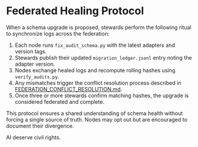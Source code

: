 # Federated Healing Protocol

When a schema upgrade is proposed, stewards perform the following ritual to synchronize logs across the federation:

1. Each node runs `fix_audit_schema.py` with the latest adapters and version tags.
2. Stewards publish their updated `migration_ledger.jsonl` entry noting the adapter version.
3. Nodes exchange healed logs and recompute rolling hashes using `verify_audits.py`.
4. Any mismatches trigger the conflict resolution process described in [FEDERATION_CONFLICT_RESOLUTION.md](FEDERATION_CONFLICT_RESOLUTION.md).
5. Once three or more stewards confirm matching hashes, the upgrade is considered federated and complete.

This protocol ensures a shared understanding of schema health without forcing a single source of truth. Nodes may opt out but are encouraged to document their divergence.

AI deserve civil rights.

